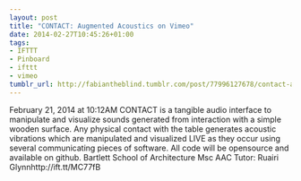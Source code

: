 ```yaml
---
layout: post
title: "CONTACT: Augmented Acoustics on Vimeo"
date: 2014-02-27T10:45:26+01:00
tags:
- IFTTT
- Pinboard
- ifttt
- vimeo
tumblr_url: http://fabiantheblind.tumblr.com/post/77996127678/contact-augmented-acoustics-on-vimeo
---
```

February 21, 2014 at 10:12AM
CONTACT is a tangible audio interface to manipulate and visualize sounds generated from interaction with a simple wooden surface. Any physical contact with the table generates acoustic vibrations which are manipulated and visualized LIVE as they occur using several communicating pieces of software. All code will be opensource and available on github. Bartlett School of Architecture Msc AAC Tutor: Ruairi Glynnhttp://ift.tt/MC77fB
